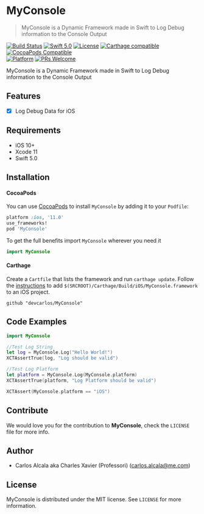 # MyConsole
> MyConsole is a Dynamic Framework made in Swift to Log Debug information to the Console Output

[![Build Status](https://travis-ci.com/devcarlos/MyConsole.svg?token=JeyiLqSQpjNRQyWZyBEg&branch=master)](https://travis-ci.com/devcarlos/MyConsole)
[![Swift 5.0](https://img.shields.io/badge/swift-5.0-red.svg?style=flat)](https://developer.apple.com/swift)
[![License](https://img.shields.io/badge/license-MIT-lightgrey.svg?style=flat)](https://opensource.org/licenses/MIT)
[![Carthage compatible](https://img.shields.io/badge/Carthage-compatible-4BC51D.svg?style=flat)](https://github.com/Carthage/Carthage)
[![CocoaPods Compatible](https://img.shields.io/cocoapods/v/MyConsole.svg)](https://img.shields.io/cocoapods/v/LFAlertController.svg)  
[![Platform](https://img.shields.io/cocoapods/p/MyConsole.svg?style=flat)](http://cocoapods.org/pods/MyConsole)
[![PRs Welcome](https://img.shields.io/badge/MyConsole.svg?style=flat-square)](http://makeapullrequest.com)

MyConsole is a Dynamic Framework made in Swift to Log Debug information to the Console Output

## Features

- [x] Log Debug Data for iOS

## Requirements

- iOS 10+
- Xcode 11
- Swift 5.0

## Installation

#### CocoaPods
You can use [CocoaPods](http://cocoapods.org/) to install `MyConsole` by adding it to your `Podfile`:

```ruby
platform :ios, '11.0'
use_frameworks!
pod 'MyConsole'
```

To get the full benefits import `MyConsole` wherever you need it

``` swift
import MyConsole
```

#### Carthage
Create a `Cartfile` that lists the framework and run `carthage update`. Follow the [instructions](https://github.com/Carthage/Carthage#if-youre-building-for-ios) to add `$(SRCROOT)/Carthage/Build/iOS/MyConsole.framework` to an iOS project.

```
github "devcarlos/MyConsole"
```

## Code Examples

```swift
import MyConsole
```

```swift
//Test Log String
let log = MyConsole.Log("Hello World!")
XCTAssertTrue(log, "Log should be valid")

//Test Log Platform
let platform = MyConsole.Log(MyConsole.platform)
XCTAssertTrue(platform, "Log Platform should be valid")

XCTAssert(MyConsole.platform == "iOS")
```


## Contribute

We would love you for the contribution to **MyConsole**, check the ``LICENSE`` file for more info.

## Author

* Carlos Alcala aka Charles Xavier (Professori) (carlos.alcala@me.com)

## License

MyConsole is distributed under the MIT license. See ``LICENSE`` for more information.
